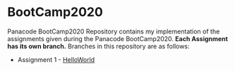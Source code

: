 # BootCamp2020
 Panacode BootCamp2020 
 Repository contains my implementation of the assignments given during the Panacode BootCamp2020. 
 **Each Assignment has its own branch.**
 Branches in this repository are as follows:
- Assignment 1 - [HelloWorld](https://github.com/hussnainwithss/BootCamp2020/tree/helloWorld-Surge)
